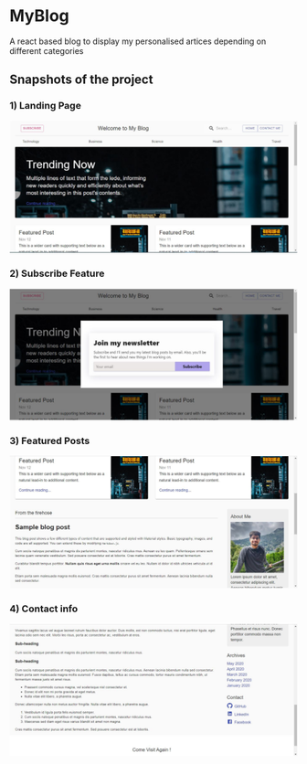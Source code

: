 # MyBlog
A react based blog to display my personalised artices depending on different categories
## Snapshots of the project
### 1) Landing Page
![Landing Page](https://github.com/kjain0073/MyBlog/blob/master/project%20snaps/1.JPG)
### 2) Subscribe Feature
![Landing Page 2](https://github.com/kjain0073/MyBlog/blob/master/project%20snaps/2.JPG)
### 3) Featured Posts
![Login Page](https://github.com/kjain0073/MyBlog/blob/master/project%20snaps/3.JPG)
### 4) Contact info
![Profile Page](https://github.com/kjain0073/MyBlog/blob/master/project%20snaps/4.JPG)
